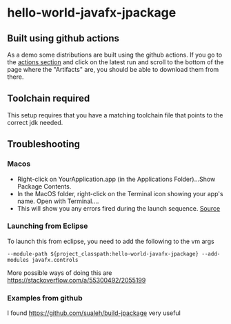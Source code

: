 # hello-world-javafx-jpackage

## Built using github actions
As a demo some distributions are built using the github actions. If you go to 
the [actions section](https://github.com/sellersj/hello-world-javafx-jpackage/actions) and click on the
latest run and scroll to the bottom of the page where the "Artifacts" are, you should be able to download
them from there.

## Toolchain required
This setup requires that you have a matching toolchain file that points to the correct jdk needed.

## Troubleshooting

### Macos
* Right-click on YourApplication.app (in the Applications Folder)...Show Package Contents.
* In the MacOS folder, right-click on the Terminal icon showing your app's name. Open with Terminal....
* This will show you any errors fired during the launch sequence.
[Source](https://stackoverflow.com/a/73100783/2055199)

### Launching from Eclipse
To launch this from eclipse, you need to add the following to the vm args
```
--module-path ${project_classpath:hello-world-javafx-jpackage} --add-modules javafx.controls
```

More possible ways of doing this are
https://stackoverflow.com/a/55300492/2055199

### Examples from github
I found https://github.com/sualeh/build-jpackage very useful
